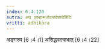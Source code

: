 ```yaml
---
index: 6.4.120
sutra: अत एकहल्मध्येऽनादेशादेर्लिटि
vritti: adhikara
---
```


 अङ्गस्य [6।4।1]  असिद्धवदत्राभात् [6।4।22] 